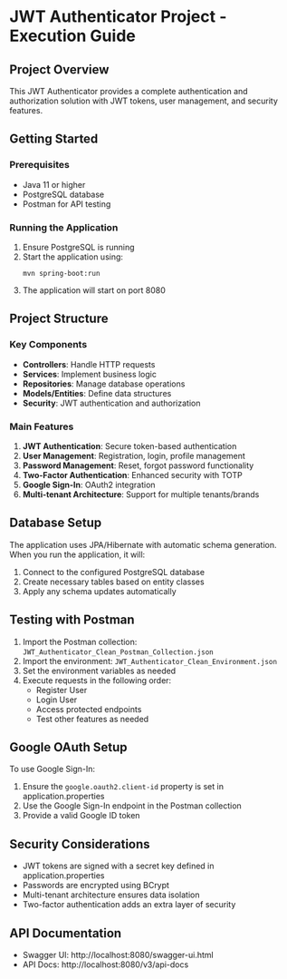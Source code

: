 # JWT Authenticator Project - Execution Guide

## Project Overview
This JWT Authenticator provides a complete authentication and authorization solution with JWT tokens, user management, and security features.

## Getting Started

### Prerequisites
- Java 11 or higher
- PostgreSQL database
- Postman for API testing

### Running the Application
1. Ensure PostgreSQL is running
2. Start the application using:
   ```
   mvn spring-boot:run
   ```
3. The application will start on port 8080

## Project Structure

### Key Components
- **Controllers**: Handle HTTP requests
- **Services**: Implement business logic
- **Repositories**: Manage database operations
- **Models/Entities**: Define data structures
- **Security**: JWT authentication and authorization

### Main Features
1. **JWT Authentication**: Secure token-based authentication
2. **User Management**: Registration, login, profile management
3. **Password Management**: Reset, forgot password functionality
4. **Two-Factor Authentication**: Enhanced security with TOTP
5. **Google Sign-In**: OAuth2 integration
6. **Multi-tenant Architecture**: Support for multiple tenants/brands

## Database Setup
The application uses JPA/Hibernate with automatic schema generation. When you run the application, it will:
1. Connect to the configured PostgreSQL database
2. Create necessary tables based on entity classes
3. Apply any schema updates automatically

## Testing with Postman
1. Import the Postman collection: `JWT_Authenticator_Clean_Postman_Collection.json`
2. Import the environment: `JWT_Authenticator_Clean_Environment.json`
3. Set the environment variables as needed
4. Execute requests in the following order:
   - Register User
   - Login User
   - Access protected endpoints
   - Test other features as needed

## Google OAuth Setup
To use Google Sign-In:
1. Ensure the `google.oauth2.client-id` property is set in application.properties
2. Use the Google Sign-In endpoint in the Postman collection
3. Provide a valid Google ID token

## Security Considerations
- JWT tokens are signed with a secret key defined in application.properties
- Passwords are encrypted using BCrypt
- Multi-tenant architecture ensures data isolation
- Two-factor authentication adds an extra layer of security

## API Documentation
- Swagger UI: http://localhost:8080/swagger-ui.html
- API Docs: http://localhost:8080/v3/api-docs